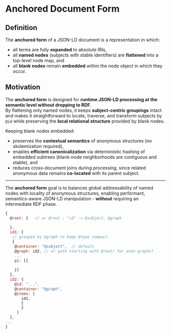 # Anchored Document Form

## Definition
The **anchored form** of a JSON-LD document is a representation in which:

- all terms are fully **expanded** to absolute IRIs,
- all **named nodes** (subjects with stable identifiers) are **flattened** into a top-level node map, and
- all **blank nodes** remain **embedded** within the node object in which they occur.

## Motivation
The **anchored form** is designed for **runtime JSON-LD processing at the semantic level without dropping to RDF**.  
By flattening only named nodes, it keeps **subject-centric groupings** intact and makes it straightforward to locate, 
traverse, and transform subjects by `@id` while preserving the **local relational structure** provided by blank nodes.

Keeping blank nodes embedded:

- preserves the **contextual semantics** of anonymous structures (no skolemization required),
- enables **efficient canonicalization** via deterministic hashing of embedded subtrees (blank-node neighborhoods are contiguous and stable), and
- reduces cross-document joins during processing, since related anonymous data remains **co-located** with its parent subject.

---

The **anchored form** goal is to balances global addressability of named nodes with locality of anonymous structures, 
enabling performant, semantics-aware JSON-LD manipulation - **without** requiring an intermediate RDF phase.

```javascript
{
  @root: {   // or @root : "id" -> @subject, @graph
  
  },
  id1: [
   // grouped by @graph to keep @type compact 
   {
    @container: "@subject",  // default
    @graph: id2, // or path starting with @root/ for anon graphs?
    ...
    p1: [{
       
    }]
  },
  id2: {
    @id: "...",
    @container: "@graph",
    @items: [
       id1,
       {
       }
     ]
  },
...
}
```
